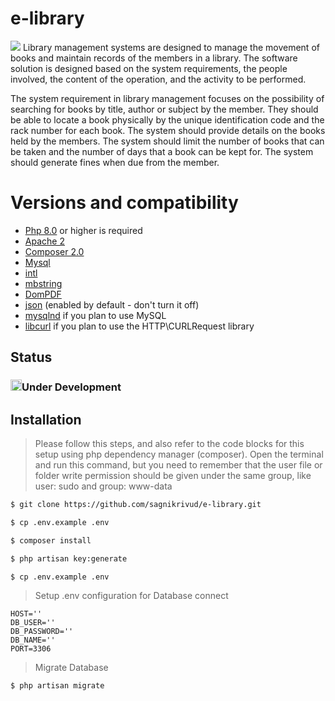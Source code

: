 # e-library

![](https://cdn.icon-icons.com/icons2/2699/PNG/512/laravel_logo_icon_170314.png)
Library management systems are designed to manage the movement of books and maintain records of the members in a library. The software solution is designed based on the system requirements, the people involved, the content of the operation, and the activity to be performed.

The system requirement in library management focuses on the possibility of searching for books by title, author or subject by the member. They should be able to locate a book physically by the unique identification code and the rack number for each book.
The system should provide details on the books held by the members. The system should limit the number of books that can be taken and the number of days that a book can be kept for. The system should generate fines when due from the member.
# Versions and compatibility

- [Php 8.0]() or higher is required
- [Apache 2]()
- [Composer 2.0]()
- [Mysql]()
- [intl](http://php.net/manual/en/intl.requirements.php)
- [mbstring](http://php.net/manual/en/mbstring.installation.php)
- [DomPDF](https://github.com/dompdf/dompdf/releases)
- [json]() (enabled by default - don't turn it off)
- [mysqlnd](http://php.net/manual/en/mysqlnd.install.php) if you plan to use MySQL
- [libcurl](http://php.net/manual/en/curl.requirements.php) if you plan to use the HTTP\CURLRequest library

## Status
### <img src="https://image.similarpng.com/very-thumbnail/2021/06/Hazard-warning-attention-sign-with-exclamation-mark-symbol-on-transparent-background-PNG.png" alt="Note" width="18" title="Please check status">Under Development

## Installation
>Please follow this steps, and also refer to the code blocks for this setup using php dependency  manager (composer).
Open the terminal and run this command, but you need to remember that the user file or folder write permission should be given under the same group, like user: sudo and group: www-data

```sh
$ git clone https://github.com/sagnikrivud/e-library.git
```
```sh
$ cp .env.example .env
```
```sh
$ composer install
```
```sh
$ php artisan key:generate
```
```sh
$ cp .env.example .env
```
> Setup .env configuration for Database connect
```env
HOST=''
DB_USER=''
DB_PASSWORD=''
DB_NAME=''
PORT=3306
```
> Migrate Database
```sh
$ php artisan migrate
```
